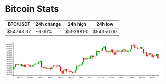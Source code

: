 # Bitcoin Stats

BTC/USDT|24h change|24h high|24h low|
|---|---|---|---|
|$54743.37|-6.00%|$59398.90|$54350.00|

<img src="./chart.svg">
